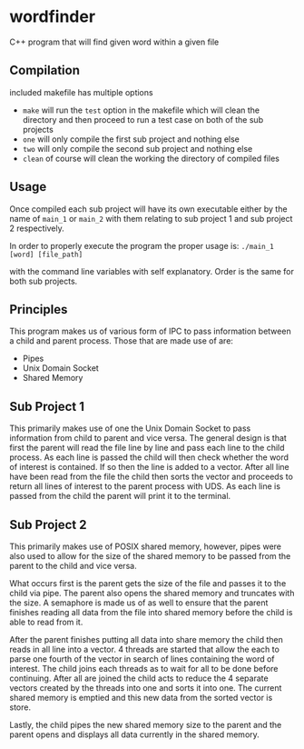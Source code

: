 
# wordfinder
C++ program that will find given word within a given file

## Compilation
included makefile has multiple options
- `make` will run the `test`  option in the makefile which will clean the directory and then proceed to run a test case on both of the sub projects
- `one` will only compile the first sub project and nothing else
- `two` will only compile the second sub project and nothing else
- `clean` of course will clean the working the directory of compiled files

## Usage
Once compiled each sub project will have its own executable either by the name of `main_1` or `main_2` with them relating to sub project 1 and sub project 2 respectively. 

In order to properly execute the program the proper usage is:
`./main_1 [word] [file_path]`

with the command line variables with self explanatory. Order is the same for both sub projects.

## Principles
This program makes us of various form of IPC to pass information between a child and parent process. Those that are made use of are:
- Pipes
- Unix Domain Socket
- Shared Memory

## Sub Project 1
This primarily makes use of one the Unix Domain Socket to pass information from child to parent and vice versa. The general design is that first the parent will read the file line by line and pass each line to the child process. As each line is passed the child will then check whether the word of interest is contained. If so then the line is added to a vector. After all line have been read from the file the child then sorts the vector and proceeds to return all lines of interest to the parent process with UDS. As each line is passed from the child the parent will print it to the terminal.

## Sub Project 2
This primarily makes use of  POSIX shared memory, however, pipes were also used to allow for the size of the shared memory to be passed from the parent to the child and vice versa. 

What occurs first is the parent gets the size of the file and passes it to the child via pipe. The parent also opens the shared memory and truncates with the size. A semaphore is made us of as well to ensure that the parent finishes reading all data from the file into shared memory before the child is able to read from it. 

After the parent finishes putting all data into share memory the child then reads in all line into a vector. 4 threads are started that allow the each to parse one fourth of the vector in search of lines containing the word of interest. The child joins each threads as to wait for all to be done before continuing. After all are joined the child acts to reduce the 4 separate vectors created by the threads into one and sorts it into one. The current shared memory is emptied and this new data from the sorted vector is store.

Lastly, the child pipes the new shared memory size to the parent and the parent opens and displays all data currently in the shared memory.







